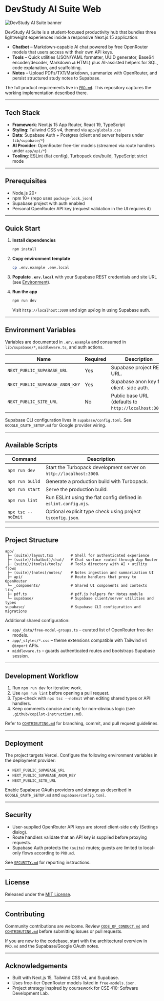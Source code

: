 # DevStudy AI Suite Web

![DevStudy AI Suite banner](public/bannner.gif)

DevStudy AI Suite is a student-focused productivity hub that bundles three lightweight experiences inside a responsive Next.js 15 application:

- **Chatbot** – Markdown-capable AI chat powered by free OpenRouter models that users access with their own API keys.
- **Tools** – Quick utilities (JSON/YAML formatter, UUID generator, Base64 encoder/decoder, Markdown ⇄ HTML) plus AI-assisted helpers for SQL, code explanation, and scaffolding.
- **Notes** – Upload PDFs/TXT/Markdown, summarize with OpenRouter, and persist structured study notes to Supabase.

The full product requirements live in [`PRD.md`](PRD.md). This repository captures the working implementation described there.

---

## Tech Stack

- **Framework**: Next.js 15 App Router, React 19, TypeScript
- **Styling**: Tailwind CSS v4, themed via `app/globals.css`
- **Data**: Supabase Auth + Postgres (client and server helpers under `lib/supabase/*`)
- **AI Provider**: OpenRouter free-tier models (streamed via route handlers under `app/api/*`)
- **Tooling**: ESLint (flat config), Turbopack dev/build, TypeScript strict mode

---

## Prerequisites

- Node.js 20+
- npm 10+ (repo uses `package-lock.json`)
- Supabase project with auth enabled
- Personal OpenRouter API key (request validation in the UI requires it)

---

## Quick Start

1. **Install dependencies**

   ```bash
   npm install
   ```

2. **Copy environment template**

   ```bash
   cp .env.example .env.local
   ```

3. **Populate `.env.local`** with your Supabase REST credentials and site URL (see [Environment](#environment-variables)).

4. **Run the app**

   ```bash
   npm run dev
   ```

   Visit `http://localhost:3000` and sign up/log in using Supabase auth.

---

## Environment Variables

Variables are documented in `.env.example` and consumed in `lib/supabase/*`, `middleware.ts`, and auth actions.

| Name                          | Required | Description |
|------------------------------|----------|-------------|
| `NEXT_PUBLIC_SUPABASE_URL`    | Yes      | Supabase project REST URL. |
| `NEXT_PUBLIC_SUPABASE_ANON_KEY` | Yes    | Supabase anon key for client-side auth. |
| `NEXT_PUBLIC_SITE_URL`        | No       | Public base URL (defaults to `http://localhost:3000`). |

Supabase CLI configuration lives in `supabase/config.toml`. See `GOOGLE_OAUTH_SETUP.md` for Google provider wiring.

---

## Available Scripts

| Command        | Description |
|----------------|-------------|
| `npm run dev`  | Start the Turbopack development server on `http://localhost:3000`. |
| `npm run build`| Generate a production build with Turbopack. |
| `npm run start`| Serve the production build. |
| `npm run lint` | Run ESLint using the flat config defined in `eslint.config.mjs`. |
| `npx tsc --noEmit` | Optional explicit type check using project `tsconfig.json`. |

---

## Project Structure

```text
app/
 ├─ (suite)/layout.tsx        # Shell for authenticated experience
 ├─ (suite)/(chatbot)/chat/   # Chat surface routed through App Router
 ├─ (suite)/(tools)/tools/    # Tools directory with AI + utility flows
 ├─ (suite)/(notes)/notes/    # Notes ingestion and summarization UI
 ├─ api/                      # Route handlers that proxy to OpenRouter
 └─ _components/              # Shared UI components and contexts
lib/
 ├─ pdf.ts                    # pdf.js helpers for Notes module
 └─ supabase/                 # Supabase client/server utilities and types
supabase/                     # Supabase CLI configuration and migrations
```

Additional shared configuration:

- `app/_data/free-model-groups.ts` – curated list of OpenRouter free-tier models.
- `app/_styles/*.css` – theme extensions compatible with Tailwind v4 `@import` APIs.
- `middleware.ts` – guards authenticated routes and bootstraps Supabase session.

---

## Development Workflow

1. Run `npm run dev` for iterative work.
2. Use `npm run lint` before opening a pull request.
3. Type-check with `npx tsc --noEmit` when editing shared types or API handlers.
4. Keep comments concise and only for non-obvious logic (see `.github/copilot-instructions.md`).

Refer to [`CONTRIBUTING.md`](CONTRIBUTING.md) for branching, commit, and pull request guidelines.

---

## Deployment

The project targets Vercel. Configure the following environment variables in the deployment provider:

- `NEXT_PUBLIC_SUPABASE_URL`
- `NEXT_PUBLIC_SUPABASE_ANON_KEY`
- `NEXT_PUBLIC_SITE_URL`

Enable Supabase OAuth providers and storage as described in `GOOGLE_OAUTH_SETUP.md` and `supabase/config.toml`.

---

## Security

- User-supplied OpenRouter API keys are stored client-side only (Settings dialog).
- Route handlers validate that an API key is supplied before proxying requests.
- Supabase Auth protects the `(suite)` routes; guests are limited to local-only flows according to `PRD.md`.

See [`SECURITY.md`](SECURITY.md) for reporting instructions.

---

## License

Released under the [MIT License](LICENSE).

---

## Contributing

Community contributions are welcome. Review [`CODE_OF_CONDUCT.md`](CODE_OF_CONDUCT.md) and [`CONTRIBUTING.md`](CONTRIBUTING.md) before submitting issues or pull requests.

If you are new to the codebase, start with the architectural overview in `PRD.md` and the Supabase/Google OAuth notes.

---

## Acknowledgements

- Built with Next.js 15, Tailwind CSS v4, and Supabase.
- Uses free-tier OpenRouter models listed in `free-models.json`.
- Project strategy inspired by coursework for CSE 410: Software Development Lab.
